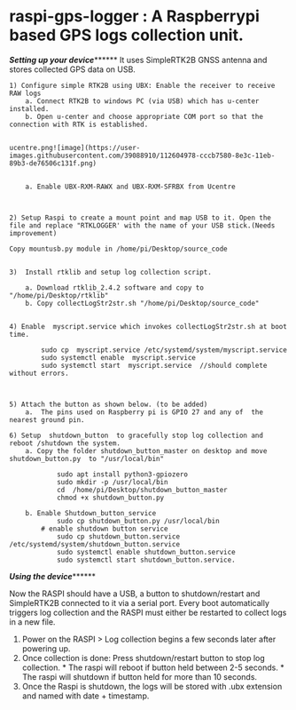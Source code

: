 # raspi-gps-logger : A Raspberrypi based GPS logs collection unit.

***********************************Setting up your device*****************************************
It uses SimpleRTK2B GNSS antenna and stores collected GPS data on USB.
			
	1) Configure simple RTK2B using UBX: Enable the receiver to receive RAW logs
		a. Connect RTK2B to windows PC (via USB) which has u-center installed.
		b. Open u-center and choose appropriate COM port so that the connection with RTK is established.
	
	
	ucentre.png![image](https://user-images.githubusercontent.com/39088910/112604978-cccb7580-8e3c-11eb-89b3-de76506c131f.png)

		
		a. Enable UBX-RXM-RAWX and UBX-RXM-SFRBX from Ucentre

	

	2) Setup Raspi to create a mount point and map USB to it. Open the file and replace "RTKLOGGER' with the name of your USB stick.(Needs improvement)

	Copy mountusb.py module in /home/pi/Desktop/source_code


	3)  Install rtklib and setup log collection script.

		a. Download rtklib_2.4.2 software and copy to "/home/pi/Desktop/rtklib"
		b. Copy collectLogStr2str.sh "/home/pi/Desktop/source_code"


	4) Enable  myscript.service which invokes collectLogStr2str.sh at boot time.
	
		    sudo cp  myscript.service /etc/systemd/system/myscript.service
		    sudo systemctl enable  myscript.service
		    sudo systemctl start  myscript.service  //should complete without errors.
		


	5) Attach the button as shown below. (to be added)
		a.  The pins used on Raspberry pi is GPIO 27 and any of  the nearest ground pin. 
	
	6) Setup  shutdown_button  to gracefully stop log collection and reboot /shutdown the system.
		a. Copy the folder shutdown_button_master on desktop and move shutdown_button.py  to "/usr/local/bin"
			
			    sudo apt install python3-gpiozero
			    sudo mkdir -p /usr/local/bin
			    cd  /home/pi/Desktop/shutdown_button_master
			    chmod +x shutdown_button.py
			   
		b. Enable Shutdown_button_service
			    sudo cp shutdown_button.py /usr/local/bin
			# enable shutdown button service
			    sudo cp shutdown_button.service /etc/systemd/system/shutdown_button.service
			    sudo systemctl enable shutdown_button.service
			    sudo systemctl start shutdown_button.service.


***********************************Using the device*****************************************


Now the RASPI should have a USB, a button to shutdown/restart and SimpleRTK2B connected to it via a serial port.
Every boot automatically triggers log collection and the RASPI must either be restarted to collect logs in a new file.


1) Power on the RASPI > Log collection begins a few seconds later after powering up.
2) Once collection is done: Press shutdown/restart button to stop log collection. 
		* The raspi will reboot if button held between 2-5 seconds.
		* The raspi will shutdown if button held for more than 10 seconds.
3) Once the Raspi is shutdown, the logs will be stored with .ubx extension and named with date + timestamp.

